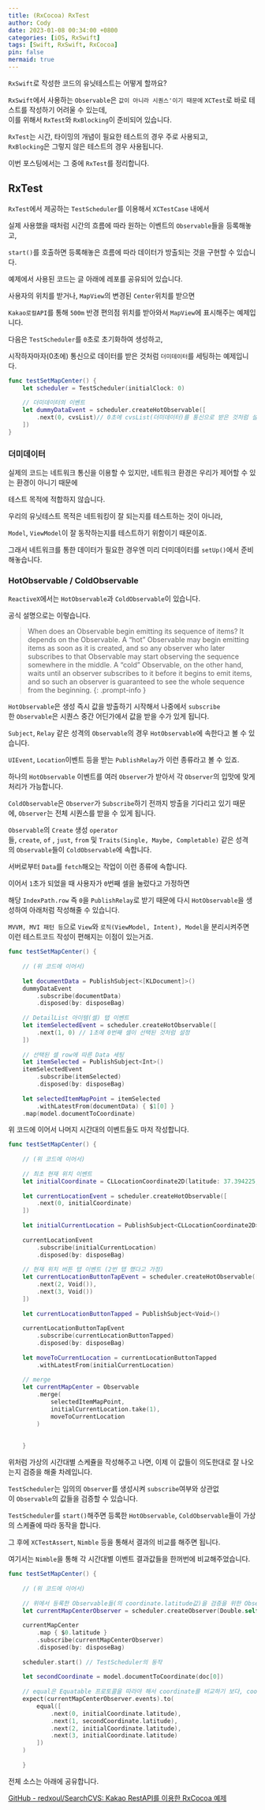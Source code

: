 ```yaml
---
title: (RxCocoa) RxTest
author: Cody
date: 2023-01-08 00:34:00 +0800
categories: [iOS, RxSwift]
tags: [Swift, RxSwift, RxCocoa]
pin: false
mermaid: true
---
```


`RxSwift`로 작성한 코드의 유닛테스트는 어떻게 할까요?

`RxSwift`에서 사용하는 `Observable`은 `값이 아니라 시퀀스'이기 때문에` `XCTest`로 바로 테스트를 작성하기 어려울 수 있는데,  
이를 위해서 `RxTest`와 `RxBlocking`이 준비되어 있습니다.

`RxTest`는 시간, 타이밍의 개념이 필요한 테스트의 경우 주로 사용되고,  
`RxBlocking`은 그렇지 않은 테스트의 경우 사용됩니다.

이번 포스팅에서는 그 중에 `RxTest`를 정리합니다.

## RxTest

`RxTest`에서 제공하는 `TestScheduler`를 이용해서 `XCTestCase` 내에서

실제 사용했을 때처럼 시간의 흐름에 따라 원하는 이벤트의 `Observable`들을 등록해놓고,

`start()`를 호출하면 등록해놓은 흐름에 따라 데이터가 방출되는 것을 구현할 수 있습니다.

예제에서 사용된 코드는 글 아래에 레포를 공유되어 있습니다.

사용자의 위치를 받거나, `MapView`의 변경된 `Center`위치를 받으면

`Kakao로컬API`를 통해 `500m` 반경 편의점 위치를 받아와서 `MapView`에 표시해주는 예제입니다.

다음은 `TestScheduler`를 `0`초로 초기화하여 생성하고,

시작하자마자(0초에) 통신으로 데이터를 받은 것처럼 `더미데이터`를 세팅하는 예제입니다.

```swift
func testSetMapCenter() {
    let scheduler = TestScheduler(initialClock: 0)
    
    // 더미데이터의 이벤트
    let dummyDataEvent = scheduler.createHotObservable([
        .next(0, cvsList)// 0초에 cvsList(더미데이터)를 통신으로 받은 것처럼 설정
    ])
}
```

### 더미데이터

실제의 코드는 네트워크 통신을 이용할 수 있지만, 네트워크 환경은 우리가 제어할 수 있는 환경이 아니기 때문에

테스트 목적에 적합하지 않습니다.

우리의 유닛테스트 목적은 네트워킹이 잘 되는지를 테스트하는 것이 아니라,

`Model`, `ViewModel`이 잘 동작하는지를 테스트하기 위함이기 때문이죠.

그래서 네트워크를 통한 데이터가 필요한 경우엔 미리 더미데이터를 `setUp()`에서 준비해놓습니다.

### HotObservable / ColdObservable

`ReactiveX`에서는 `HotObservable`과 `ColdObservable`이 있습니다.

공식 설명으로는 이렇습니다.

> When does an Observable begin emitting its sequence of items? It depends on the Observable. A “hot” Observable may begin emitting items as soon as it is created, and so any observer who later subscribes to that Observable may start observing the sequence somewhere in the middle. A “cold” Observable, on the other hand, waits until an observer subscribes to it before it begins to emit items, and so such an observer is guaranteed to see the whole sequence from the beginning.
{: .prompt-info }

`HotObservable`은 생성 즉시 값을 방출하기 시작해서 나중에서 `subscribe`한 `Observable`은 시퀀스 중간 어딘가에서 값을 받을 수가 있게 됩니다.

`Subject`, `Relay` 같은 성격의 `Observable`의 경우 `HotObservable`에 속한다고 볼 수 있습니다.

`UIEvent`, `Location`이벤트 등을 받는 `PublishRelay`가 이런 종류라고 볼 수 있죠.

하나의 `HotObservable` 이벤트를 여러 `Observer`가 받아서 각 `Observer`의 입맛에 맞게 처리가 가능합니다.

`ColdObservable`은 `Observer`가 `Subscribe`하기 전까지 방출을 기다리고 있기 때문에, `Observer`는 전체 시퀀스를 받을 수 있게 됩니다.

`Observable`의 `Create` 생성 `operator`들, `create`, `of` , `just`, `from` 및 `Traits(Single, Maybe, Completable)` 같은 성격의 `Observable`들이 `ColdObservable`에 속합니다.

서버로부터 `Data`를 `fetch`해오는 작업이 이런 종류에 속합니다.

이어서 `1`초가 되었을 때 사용자가 `0`번째 셀을 눌렀다고 가정하면

해당 `IndexPath.row` 즉 `0`을 `PublishRelay`로 받기 때문에 다시 `HotObservable`을 생성하여 아래처럼 작성해줄 수 있습니다.

`MVVM, MVI 패턴 등`으로 `View`와 `로직(ViewModel, Intent), Model`을 분리시켜주면 이런 테스트코드 작성이 편해지는 이점이 있는거죠.

```swift
func testSetMapCenter() {
    
    // (위 코드에 이어서)
    
    let documentData = PublishSubject<[KLDocument]>()
    dummyDataEvent
        .subscribe(documentData)
        .disposed(by: disposeBag)
    
    // DetailList 아이템(셀) 탭 이벤트
    let itemSelectedEvent = scheduler.createHotObservable([
        .next(1, 0) // 1초에 0번째 셀이 선택된 것처럼 설정
    ])
    
    // 선택된 셀 row에 따른 Data 세팅
    let itemSelected = PublishSubject<Int>()
    itemSelectedEvent
        .subscribe(itemSelected)
        .disposed(by: disposeBag)
    
    let selectedItemMapPoint = itemSelected
        .withLatestFrom(documentData) { $1[0] }
    .map(model.documentToCoordinate)
```

위 코드에 이어서 나머지 시간대의 이벤트들도 마저 작성합니다.

```swift
func testSetMapCenter() {
    
    // (위 코드에 이어서)
    
    // 최초 현재 위치 이벤트
    let initialCoordinate = CLLocationCoordinate2D(latitude: 37.394225, longitude: 127.110341)
    
    let currentLocationEvent = scheduler.createHotObservable([
        .next(0, initialCoordinate)
    ])
    
    let initialCurrentLocation = PublishSubject<CLLocationCoordinate2D>()
    
    currentLocationEvent
        .subscribe(initialCurrentLocation)
        .disposed(by: disposeBag)
    
    // 현재 위치 버튼 탭 이벤트 (2번 탭 했다고 가정)
    let currentLocationButtonTapEvent = scheduler.createHotObservable([
        .next(2, Void()),
        .next(3, Void())
    ])
    
    let currentLocationButtonTapped = PublishSubject<Void>()
    
    currentLocationButtonTapEvent
        .subscribe(currentLocationButtonTapped)
        .disposed(by: disposeBag)
    
    let moveToCurrentLocation = currentLocationButtonTapped
        .withLatestFrom(initialCurrentLocation)
    
    // merge
    let currentMapCenter = Observable
        .merge(
            selectedItemMapPoint,
            initialCurrentLocation.take(1),
            moveToCurrentLocation
        )
    
    
    }
```

위처럼 가상의 시간대별 스케쥴을 작성해주고 나면, 이제 이 값들이 의도한대로 잘 나오는지 검증을 해줄 차례입니다.

`TestScheduler`는 임의의 `Observer`를 생성시켜 `subscribe`여부와 상관없이 `Observable`의 값들을 검증할 수 있습니다.

`TestScheduler`를 `start()`해주면 등록한 `HotObservable`, `ColdObservable`들이 가상의 스케쥴에 따라 동작을 합니다.

그 후에 `XCTestAssert`, `Nimble` 등을 통해서 결과의 비교를 해주면 됩니다.

여기서는 `Nimble`을 통해 각 시간대별 이벤트 결과값들을 한꺼번에 비교해주었습니다.

```swift
func testSetMapCenter() {
    
    // (위 코드에 이어서)
    
    // 위에서 등록한 Observable들(의 coordinate.latitude값)을 검증을 위한 Observer 생성
    let currentMapCenterObserver = scheduler.createObserver(Double.self)
    
    currentMapCenter
        .map { $0.latitude }
        .subscribe(currentMapCenterObserver)
        .disposed(by: disposeBag)
    
    scheduler.start() // TestScheduler의 동작
    
    let secondCoordinate = model.documentToCoordinate(doc[0])
    
    // equal은 Equatable 프로토콜을 따라야 해서 coordinate를 비교하기 보다, coordinate의 값을 비교
    expect(currentMapCenterObserver.events).to(
        equal([
            .next(0, initialCoordinate.latitude),
            .next(1, secondCoordinate.latitude),
            .next(2, initialCoordinate.latitude),
            .next(3, initialCoordinate.latitude)
        ])
    )
    
    }
```

전체 소스는 아래에 공유합니다.

[GitHub - redxoul/SearchCVS: Kakao RestAPI를 이용한 RxCocoa 예제](https://github.com/redxoul/SearchCVS)